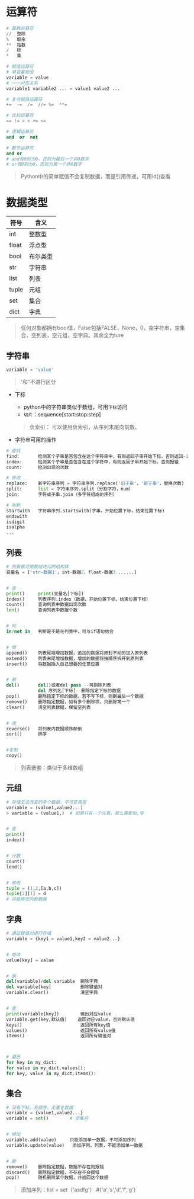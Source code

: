 # 运算符

```python
# 算数运算符
//  整除
%   取余
**  指数
/   除
*   乘

# 赋值运算符
# 单变量赋值
variable = value
# 一一对应关系
variable1 variable2 ... = value1 value2 ...

# 复合赋值运算符
+=  -=  /=  //= %=  **=

# 比较运算符
== != > < >= <=

# 逻辑运算符
and  or  not

# 数字运算符
and or
# and有0则为0，否则为最后一个非0数字
# or有0则为0，否则为第一个非0数字
```

> Python中的简单赋值不会复制数据，而是引用传递，可用id()查看


# 数据类型

| 符号 | 含义 |
| --- | --- |
| int | 整数型 |
| float | 浮点型 |
| bool | 布尔类型 |
| str | 字符串 |
| list | 列表 |
| tuple | 元组 |
| set | 集合 |
| dict | 字典 |

> 任何对象都拥有bool值，False包括FALSE，None，0，空字符串，空集合，空列表，空元组，空字典。其余全为ture


## 字符串
```python
variable = 'value'
```
> '和"不进行区分

- 下标
    - python中的字符串类似于数组，可用`下标`访问  
    - `切片`：sequence[start:stop:step]
    > 负索引： 可以使用负索引，从序列末尾向前数。

- 字符串可用的操作

```python
# 查找
find:       检测某个子串是否包含在这个字符串中，有则返回子串开始下标，否则返回-1
index:      检测某个子串是否包含在这个字符中，有则返回子串开始下标，否则报错
count:      检测出现的次数

# 修改
replace:    新字符串序列 = 字符串序列.replace('旧子串'，'新子串'，替换次数)
split:      list = 字符串序列.split（分割字符，num）
join:       字符或子串.join（多字符组成的序列）

# 判断
startwith   字符串序列.startswith(字串，开始位置下标，结束位置下标)
endswith
isdigit
isalpha
...
```


## 列表
```python
# 列表像可用数组访问的结构体
变量名 = ['str-数据1'，int-数据2，float-数据3.......]


# 查
print()     print(变量名[下标])
index()     列表序列.index（数据，开始位置下标，结束位置下标）
count()     查询列表中数据出现次数
len()       查询列表中数据个数


# 判
in/not in   判断是不是在列表中，可与if语句结合


# 增
append()    列表尾端增加数据，追加的数据将原封不动的加入原列表
extend()    列表末尾增加数据，增加的数据将按顺序拆开到原列表
insert()    将数据插入自己想要的任意位置


# 删
del()       del()或者del pass --可删除列表
            del 序列名[下标]--删除指定下标的数据
pop()       删除指定下标的数据，若不写下标，则删最后一个数据
remove()    删除指定数据，如有多个删除项，只删除第一个
clear()     清空列表数据，保留空列表    


# 改
reverse()   将列表内数据顺序颠倒    
sort()      排序


#复制
copy()

```
> 列表嵌套：类似于多维数组

## 元组
```python
# 存储无法改变的多个数据，不可变类型
variable = (value1,value2...)
> variable = (value1,)  # 如果只有一个元素，那么需要加,号


# 查
print()
index()


# 计数
count()
lend()


# 修改
tuple = (1,2,[a,b,c])
tuple[2][1] = d
# 只能修改内嵌数据
```


## 字典
```python
# 通过键值对进行存储
variable = {key1 = value1,key2 = value2...}


# 增改
value[key] = value


# 删
del(variable)/del variable  删除字典
del variable[key]           删除键值对
variable.clear()            清空字典


# 查
print(variable[key])        输出对应value
variable.get(key,默认值)    返回对应value，否则默认值
keys()                      返回所有key值
values()                    返回所有value值
items()                     返回所有键值对



# 遍历
for key in my_dict:
for value in my_dict.values():
for key, value in my_dict.items():

```


## 集合
```python
# 没有下标，无顺序，无重复数据
variable = {value1,value2...}
variable = set()        # 空集合


# 增加
variable.add(value)     只能添加单一数据，不可添加序列
variable.update(value)   添加序列，列表，不能添加单一数据


# 删
remove()    删除指定数据，数据不存在则报错
discard()   删除指定数据，不存在不会报错
pop()       随机删除某个数据，并返回这个数据
```
> 添加序列：list = set（'asdfg'）     #{'a','s','d','f','g'}




